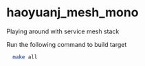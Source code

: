 # haoyuanj_mesh_mono
Playing around with service mesh stack

Run the following command to build target
```bash
  make all
```